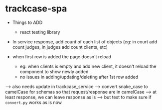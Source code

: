 # trackcase-spa

* Things to ADD
  * react testing library
* In service response, add count of each list of objects (eg: in court add count judges, in judges add count clients, etc)

* when first row is added the page doesn't reload
  * eg: when clients is empty and add new client, it doesn't reload the component to show newly added
  * no issues in adding/updating/deleting after 1st row added

--> also needs update in trackcase_service
  --> convert snake_case to camelCase for schemas so that request/response are in camelCase
    --> at least response, we can leave response as is
      --> but test to make sure if `convert.py` works as is now
